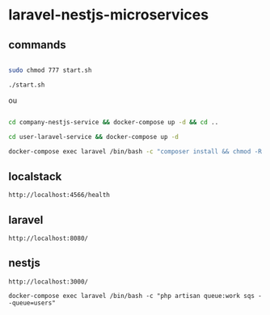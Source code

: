 # laravel-nestjs-microservices

## commands
```bash

sudo chmod 777 start.sh

./start.sh

```

ou

```bash

cd company-nestjs-service && docker-compose up -d && cd ..

cd user-laravel-service && docker-compose up -d

docker-compose exec laravel /bin/bash -c "composer install && chmod -R 777 storage/ && php artisan key:generate" && cd ..

```

## localstack
```
http://localhost:4566/health
```

## laravel
```
http://localhost:8080/
```

## nestjs
```
http://localhost:3000/
```

```
docker-compose exec laravel /bin/bash -c "php artisan queue:work sqs --queue=users"
```
